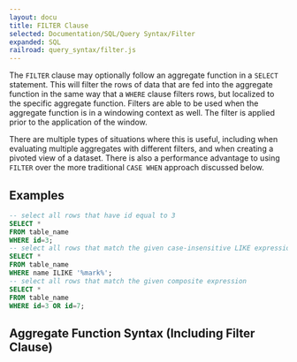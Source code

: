 ```yaml
---
layout: docu
title: FILTER Clause
selected: Documentation/SQL/Query Syntax/Filter
expanded: SQL
railroad: query_syntax/filter.js
---
```

The `FILTER` clause may optionally follow an aggregate function in a `SELECT` statement. This will filter the rows of data that are fed into the aggregate function in the same way that a `WHERE` clause filters rows, but localized to the specific aggregate function. Filters are able to be used when the aggregate function is in a windowing context as well. The filter is applied prior to the application of the window.

There are multiple types of situations where this is useful, including when evaluating multiple aggregates with different filters, and when creating a pivoted view of a dataset. There is also a performance advantage to using `FILTER` over the more traditional `CASE WHEN` approach discussed below. 

<!-- 
Brainstorming 

    High level description

    Examples

    Equivalence to CASE WHEN
        Performance comparison
    
    Syntax diagram

    Also need to add some content to the Aggregate Functions page

-->

## Examples
```sql
-- select all rows that have id equal to 3
SELECT *
FROM table_name
WHERE id=3;
-- select all rows that match the given case-insensitive LIKE expression
SELECT *
FROM table_name
WHERE name ILIKE '%mark%';
-- select all rows that match the given composite expression
SELECT *
FROM table_name
WHERE id=3 OR id=7;
```

## Aggregate Function Syntax (Including Filter Clause)
<div id="rrdiagram"></div>

